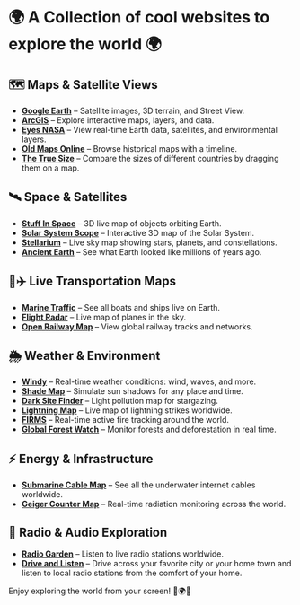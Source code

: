 # 🌍 A Collection of cool websites to explore the world 🌍  

## 🗺️ Maps & Satellite Views  

- **[Google Earth](https://www.google.com/earth/)** – Satellite images, 3D terrain, and Street View.  
- **[ArcGIS](https://www.arcgis.com/apps/mapviewer/index.html)** – Explore interactive maps, layers, and data.
- **[Eyes NASA](https://eyes.nasa.gov/apps/earth/#/)** – View real-time Earth data, satellites, and environmental layers.  
- **[Old Maps Online](https://www.oldmapsonline.org)** – Browse historical maps with a timeline.  
- **[The True Size](https://www.thetruesize.com)** – Compare the sizes of different countries by dragging them on a map.


## 🛰️ Space & Satellites  

- **[Stuff In Space](https://stuffin.space/)** – 3D live map of objects orbiting Earth.  
- **[Solar System Scope](https://www.solarsystemscope.com/)** – Interactive 3D map of the Solar System.  
- **[Stellarium](https://stellarium-web.org/)** – Live sky map showing stars, planets, and constellations.  
- **[Ancient Earth](https://dinosaurpictures.org/ancient-earth#0)** – See what Earth looked like millions of years ago.  

## 🚢✈️ Live Transportation Maps  

- **[Marine Traffic](https://www.marinetraffic.com)** – See all boats and ships live on Earth.  
- **[Flight Radar](https://www.flightradar24.com)** – Live map of planes in the sky.  
- **[Open Railway Map](https://www.openrailwaymap.org)** – View global railway tracks and networks.  

## 🌦️ Weather & Environment  

- **[Windy](https://www.windy.com)** – Real-time weather conditions: wind, waves, and more.
- **[Shade Map](https://shademap.app)** – Simulate sun shadows for any place and time.  
- **[Dark Site Finder](https://darksitefinder.com/map/)** – Light pollution map for stargazing.  
- **[Lightning Map](https://www.lightningmaps.org)** – Live map of lightning strikes worldwide.  
- **[FIRMS](https://firms.modaps.eosdis.nasa.gov/map/)** – Real-time active fire tracking around the world.  
- **[Global Forest Watch](https://www.globalforestwatch.org/map/)** – Monitor forests and deforestation in real time.  

## ⚡ Energy & Infrastructure  

- **[Submarine Cable Map](https://www.submarinecablemap.com)** – See all the underwater internet cables worldwide.  
- **[Geiger Counter Map](https://gmcmap.com/)** – Real-time radiation monitoring across the world.  

## 🎵 Radio & Audio Exploration  

- **[Radio Garden](https://radio.garden)** – Listen to live radio stations worldwide.
- **[Drive and Listen](https://drivenlisten.com/)** – Drive across your favorite city or your home town and listen to local radio stations from the comfort of your home.  

    
Enjoy exploring the world from your screen! 🚀🌍🔭 

